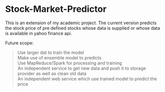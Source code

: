 # Stock-Market-Predictor

This is an extension of my academic project. 
The current version predicts the stock price of pre defined stocks whose data is supplied or whose data is available in yahoo finance api.

Future scope:
> Use larger dat to train the model<br />
> Make use of ensemble model to predicts<br />
> Use MapReduce/Spark for processing and training<br />
> An independent service to get new data and push it to storage provider as well as clean old data<br />
> An independent web service which use trained model to predict the price<br />
